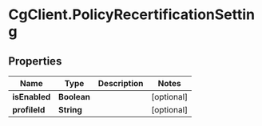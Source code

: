 # CgClient.PolicyRecertificationSetting

## Properties

Name | Type | Description | Notes
------------ | ------------- | ------------- | -------------
**isEnabled** | **Boolean** |  | [optional] 
**profileId** | **String** |  | [optional] 


